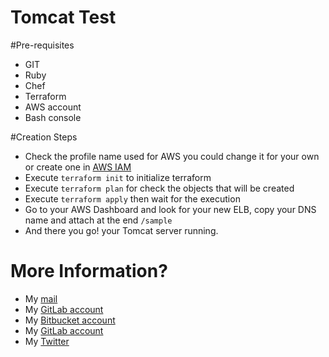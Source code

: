 # Tomcat Test

#Pre-requisites

* GIT
* Ruby
* Chef
* Terraform
* AWS account 
* Bash console


#Creation Steps

* Check the profile name used for AWS you could change it for your own or
create one in <a href="https://console.aws.amazon.com/iam/home?region=us-west-2#/users"/>AWS IAM</a>
* Execute ```terraform init``` to initialize terraform
* Execute ```terraform plan``` for check the objects that will be created
* Execute ```terraform apply``` then wait for the execution
* Go to your AWS Dashboard and look for your new ELB, copy your DNS name and attach at the end ```/sample```
* And there you go! your Tomcat server running.

# More Information?

* My [mail](mailto:andres.torresduran@gmail.com)
* My [GitLab account](https://gitlab.com/aetorres)
* My [Bitbucket account](https://bitbucket.org/aetorres/)
* My [GitLab account](https://github.com/aetorres)
* My [Twitter](https://twitter.com/Andr3s_T)
